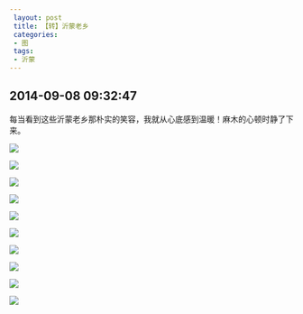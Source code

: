 ```yaml
---
 layout: post
 title: 【转】沂蒙老乡
 categories:
 - 图
 tags:
 - 沂蒙
---
```


## 2014-09-08 09:32:47

每当看到这些沂蒙老乡那朴实的笑容，我就从心底感到温暖！麻木的心顿时静了下来。

![](https://jerkwin.github.io/pic/沂蒙老乡-1.jpg)

![](https://jerkwin.github.io/pic/沂蒙老乡-2.jpg)

![](https://jerkwin.github.io/pic/沂蒙老乡-3.jpg)

![](https://jerkwin.github.io/pic/沂蒙老乡-4.jpg)

![](https://jerkwin.github.io/pic/沂蒙老乡-5.jpg)

![](https://jerkwin.github.io/pic/沂蒙老乡-6.jpg)

![](https://jerkwin.github.io/pic/沂蒙老乡-7.jpg)

![](https://jerkwin.github.io/pic/沂蒙老乡-8.jpg)

![](https://jerkwin.github.io/pic/沂蒙老乡-9.jpg)

![](https://jerkwin.github.io/pic/沂蒙老乡-10.jpg)




